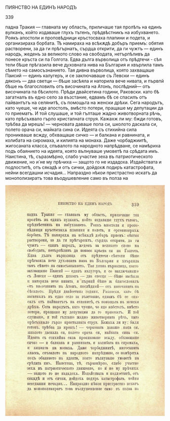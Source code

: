 ﻿ПИЯНСТВО НА ЕДИНЪ НАРОДЪ

339

падна Тракия — главната му область, приличаше тая пролѣть на единъ вулканъ, който издаваше глухъ тътенъ, прѣдвѣстникъ на избухването. Роякъ апостоли и проповѣдници кръстосваха плапини и подета, и организираха борбата. Тѣ намираха на всѣкѫдѣ добъръ приемъ: обятия растворени, за да ги прѣгърнатъ, сърдца открити, да ги чужтъ — единъ народъ, жеденъ за великото слово на свободата, нетърпѣливъ да понесе кръста си па Голгота. Едва дълга върволица отъ прѣдтечи - сѣя тели бѣше прѣгазила вече духовната нива на България и хвърлила тамъ сѣмето на самосъзнанието. Тая дивна върволица, която захващаше Паисий — единъ калугеръ, и се заключаваше съ Левски — единъ дяконъ — два светци — бѣше засѣяла и наторила вече нивата, и първпй бѣше нь благословилъ отъ височината на Атонъ, послѣдний— отъ височината па бѣсилото. Прѣди двайсетина години, Раковски. като бѣ загатналъ въ едно село за възстание, едвамъ бѣ се спасилъ отъ пайвантътъ на селянитѣ, съ помощьта на женски дрѣхи. Сега народътъ, като чуеше, че иде апостолъ, вмѣсто потери, пращаше му депутации да го приематъ. И той слушаше, и той гълташе жадно животворната рѣчь, като прѣсъхвало гърло кристалната струя. Кажахж ли му: бжди готовъ, трѣбва да мрешъ! — черновата даваше попа си, школото даскала си, полето орача си, майката сина си. Идеята съ стихийна сила проникваше всжду, обхващаше сичко — и балкана и равнината, и колибата на сиромаха, и килията на монаха. Даже чорбаджиитѣ, жигосаната класса, спъвалото па народното напрѣдване, се намѣриха подъ обаянието на идеята, която вълнуваше умоветѣ па срѣдата имъ. Наистина, тѣ, съразмѣрно, слабо участие зеха въ патриотическото движение, но и́ не му прѣчиха — защото го не издадоха. Издайствата и подлоститѣ, отъ сякадѣ и отъ сички, дойдохѫ подиръ катастрофата, нейни всегдашни исчадия... Напраздно нѣкои пристрастно искатъ да монополизиратъ това въодушевление само въ полза на

![original](../images/380.jpg)

